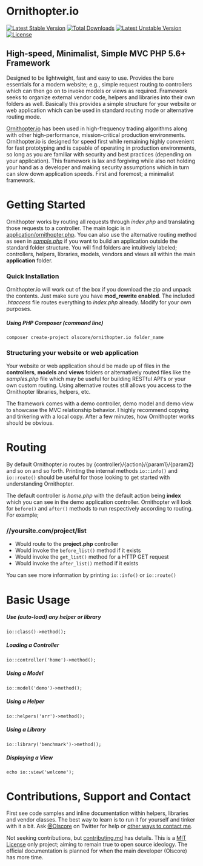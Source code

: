 # Ornithopter.io

[![Latest Stable Version](https://poser.pugx.org/olscore/ornithopter.io/v/stable)](https://packagist.org/packages/olscore/ornithopter.io)
[![Total Downloads](https://poser.pugx.org/olscore/ornithopter.io/downloads)](https://packagist.org/packages/olscore/ornithopter.io)
[![Latest Unstable Version](https://poser.pugx.org/olscore/ornithopter.io/v/unstable)](https://packagist.org/packages/olscore/ornithopter.io)
[![License](https://poser.pugx.org/olscore/ornithopter.io/license)](https://packagist.org/packages/olscore/ornithopter.io)

## High-speed, Minimalist, Simple MVC PHP 5.6+ Framework

Designed to be lightweight, fast and easy to use. Provides the bare essentials
for a modern website; e.g., simple request routing to controllers which can then
go on to invoke models or views as required. Framework seeks to organize external
vendor code, helpers and libraries into their own folders as well. Basically this
provides a simple structure for your website or web application which can be used
in standard routing mode or alternative routing mode.

[Ornithopter.io][0] has been used in high-frequency trading algorithms along with other
high-performance, mission-critical production environments. Ornithopter.io is designed
for speed first while remaining highly convenient for fast prototyping and is capable
of operating in production environments, so long as you are familiar with security and
best practices (depending on your application). This framework is lax and forgiving
while also not holding your hand as a developer and making security assumptions which
in turn can slow down application speeds. First and foremost; a minimalist framework.

# Getting Started

Ornithopter works by routing all requests through _index.php_ and translating those
requests to a controller. The main logic is in [application/ornithopter.php][4]. You
can also use the alternative routing method as seen in _[sample.php][5]_ if you want to
build an application outside the standard folder structure. You will find folders
are intuitively labeled; controllers, helpers, libraries, models, vendors and views
all within the main **application** folder.

### Quick Installation

Ornithopter.io will work out of the box if you download the zip and unpack the
contents. Just make sure you have **mod_rewrite enabled**. The included _.htaccess_ file
routes everything to _index.php_ already. Modify for your own purposes.

##### Using PHP Composer (command line)

    composer create-project olscore/ornithopter.io folder_name

### Structuring your website or web application

Your website or web application should be made up of files in the **controllers**,
**models** and **views** folders or alternatively routed files like the _samples.php_
file which may be useful for building RESTful API's or your own custom routing. Using
alternative routes still allows you access to the Ornithopter libraries, helpers, etc.

The framework comes with a demo controller, demo model and demo view to showcase the
MVC relationship behavior. I highly recommend copying and tinkering with a local copy. After
a few minutes, how Ornithopter works should be obvious.

# Routing

By default Ornithopter.io routes by {controller}/{action}/{param1}/{param2} and so
on and so forth. Printing the internal methods `io::info()` and `io::route()` should be
useful for those looking to get started with understanding Ornithopter.

The default controller is _home.php_ with the default action being **index** which
you can see in the demo application controller. Ornithopter will look for `before()` and
`after()` methods to run respectively according to routing. For example;

### //yoursite.com/project/list
 * Would route to the **project.php** controller
 * Would invoke the `before_list()` method if it exists
 * Would invoke the `get_list()` method for a HTTP GET request
 * Would invoke the `after_list()` method if it exists

You can see more information by printing `io::info()` or `io::route()`

# Basic Usage

##### Use (auto-load) any helper or library

    io::class()->method();

##### Loading a Controller

	io::controller('home')->method();

##### Using a Model

	io::model('demo')->method();

##### Using a Helper

	io::helpers('arr')->method();

##### Using a Library

	io::library('benchmark')->method();

##### Displaying a View

	echo io::view('welcome');

# Contributions, Support and Contact

First see code samples and inline documentation within helpers, libraries and
vendor classes. The best way to learn is to run it for yourself and tinker with
it a bit. Ask [@Olscore][2] on Twitter for help or [other ways to contact me][3].

Not seeking contributions, but [contributing.md][1] has details. This is a [MIT License][6]
only project; aiming to remain true to open source ideology. The official documentation is
planned for when the main developer (Olscore) has more time.

[0]: http://ornithopter.io
[1]: https://github.com/olscore/ornithopter.io/blob/master/CONTRIBUTING.md
[2]: https://twitter.com/Olscore
[3]: http://coreyolson.me/
[4]: https://github.com/olscore/ornithopter.io/blob/master/application/ornithopter.php
[5]: https://github.com/olscore/ornithopter.io/blob/master/sample.php
[6]: https://opensource.org/licenses/MIT
[7]: https://github.com/olscore/ornithopter.io/blob/master/LICENSE.md
